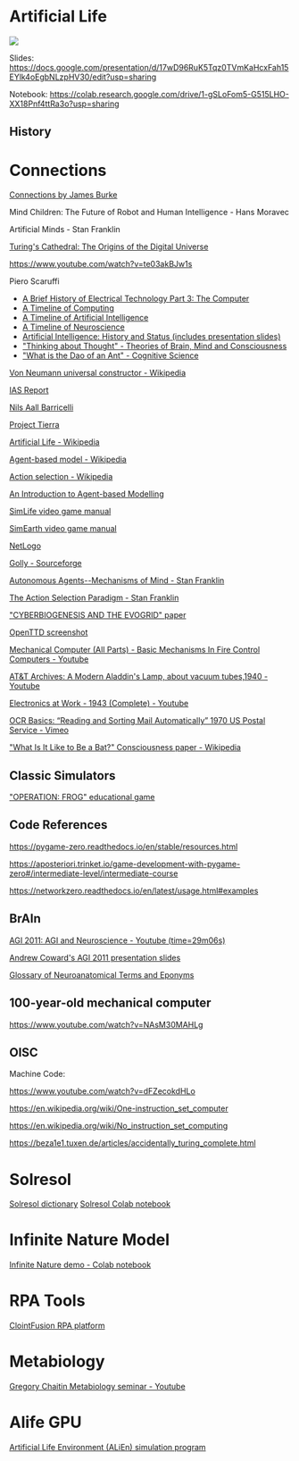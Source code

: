 # Artificial Life

<img src="https://forums.civfanatics.com/attachments/menagerie-gif.45103/">


Slides: https://docs.google.com/presentation/d/17wD96RuK5Tqz0TVmKaHcxFah15EYlk4oEgbNLzpHV30/edit?usp=sharing

Notebook: https://colab.research.google.com/drive/1-gSLoFom5-G515LHO-XX18Pnf4ttRa3o?usp=sharing


## History

# Connections
[Connections by James Burke](https://archive.org/details/ConnectionsByJamesBurke)


Mind Children: The Future of Robot and Human Intelligence - Hans Moravec

Artificial Minds - Stan Franklin

[Turing's Cathedral: The Origins of the Digital Universe](https://www.youtube.com/watch?v=stSm1cvwnO0)

https://www.youtube.com/watch?v=te03akBJw1s

Piero Scaruffi
* [A Brief History of Electrical Technology Part 3: The Computer](https://www.scaruffi.com/science/elec3.html)
* [A Timeline of Computing](https://www.scaruffi.com/politics/computing.html)
* [A Timeline of Artificial Intelligence](https://www.scaruffi.com/mind/ai.pdf)
* [A Timeline of Neuroscience](https://www.scaruffi.com/mind/ns.html)
* [Artificial Intelligence: History and Status (includes presentation slides)](https://www.scaruffi.com/singular/slides.html)
* ["Thinking about Thought" - Theories of Brain, Mind and Consciousness](https://www.scaruffi.com/univ/slides.html)
* ["What is the Dao of an Ant" - Cognitive Science](https://www.scaruffi.com/know/whatisthe/index.html)

[Von Neumann universal constructor - Wikipedia](https://en.wikipedia.org/wiki/Von_Neumann_universal_constructor)

[IAS Report](https://www.ias.edu/sites/default/files/library/pdfs/ecp/finalreportoncon00inst.pdf)

[Nils Aall Barricelli](http://cultureandcommunication.org/galloway/pdf/Galloway-Creative_Evolution-Cabinet_Magazine.pdf)

[Project Tierra](https://www.youtube.com/watch?v=Wl5rRGVD0QI)

[Artificial Life - Wikipedia](https://en.wikipedia.org/wiki/Artificial_life)

[Agent-based model - Wikipedia](https://en.wikipedia.org/wiki/Agent-based_model)

[Action selection - Wikipedia](https://en.wikipedia.org/wiki/Action_selection)

[An Introduction to Agent-based Modelling](https://github.com/williamedwardhahn/ComplexSystems/blob/main/Agent_Based_Models.pdf)

[SimLife video game manual](https://www.gamesdatabase.org/Media/SYSTEM/Microsoft_DOS//Manual/formated/SimLife.pdf)

[SimEarth video game manual](https://oldgamesdownload.com/wp-content/uploads/SimEarth-Manual-DOS.pdf)

[NetLogo](https://ccl.northwestern.edu/netlogo/)

[Golly - Sourceforge](http://golly.sourceforge.net/)

[Autonomous Agents--Mechanisms of Mind - Stan Franklin](https://web.archive.org/web/20061007063933/http://www.msci.memphis.edu/~franklin/aagents.html)

[The Action Selection Paradigm - Stan Franklin](https://web.archive.org/web/20061009021508/http://www.msci.memphis.edu/~franklin/paradigm.html)

["CYBERBIOGENESIS AND THE EVOGRID" paper](https://digitalspace.com/damer.com/writings/doctoral/11-12-BruceDamer-GENES-FINAL-figures.pdf)

[OpenTTD screenshot](https://www.openttd.org/screenshots/1.3-realgrowth.html)

[Mechanical Computer (All Parts) - Basic Mechanisms In Fire Control Computers - Youtube](https://www.youtube.com/watch?v=s1i-dnAH9Y4)

[AT&T Archives: A Modern Aladdin's Lamp, about vacuum tubes,1940 - Youtube](https://www.youtube.com/watch?v=_-JzxX75oYc)

[Electronics at Work - 1943 (Complete) - Youtube](https://www.youtube.com/watch?v=hwutHPYGgfU)

[OCR Basics: “Reading and Sorting Mail Automatically” 1970 US Postal Service - Vimeo](https://vimeo.com/343839972)

["What Is It Like to Be a Bat?" Consciousness paper - Wikipedia](https://en.wikipedia.org/wiki/What_Is_It_Like_to_Be_a_Bat%3F)

## Classic Simulators
["OPERATION: FROG" educational game](https://www.myabandonware.com/game/operation-frog-3ds/play-3ds)

## Code References
https://pygame-zero.readthedocs.io/en/stable/resources.html

https://aposteriori.trinket.io/game-development-with-pygame-zero#/intermediate-level/intermediate-course

https://networkzero.readthedocs.io/en/latest/usage.html#examples


## BrAIn
[AGI 2011: AGI and Neuroscience - Youtube (time=29m06s)](https://youtu.be/tNfP4vqE0No?t=1746)

[Andrew Coward's AGI 2011 presentation slides](http://agi-conf.org/2011/wp-content/uploads/2009/06/CowardNeuroscienceTrackAGI2011.pdf)

[Glossary of Neuroanatomical Terms and Eponyms](https://instruct.uwo.ca/anatomy/530/NeurGlos.pdf)

## 100-year-old mechanical computer
https://www.youtube.com/watch?v=NAsM30MAHLg



## OISC

Machine Code: 

https://www.youtube.com/watch?v=dFZecokdHLo

https://en.wikipedia.org/wiki/One-instruction_set_computer

https://en.wikipedia.org/wiki/No_instruction_set_computing

https://beza1e1.tuxen.de/articles/accidentally_turing_complete.html

# Solresol
[Solresol dictionary](https://docs.google.com/spreadsheets/d/1k2gLT9EhjLrTN9moMVr5Ssk58aHKmAkGoHche49oseQ/edit?usp=sharing)
[Solresol Colab notebook](https://colab.research.google.com/drive/14FU689TeAWEL1fr7a-m64qR1ttSKWC7B?usp=sharing)

# Infinite Nature Model
[Infinite Nature demo - Colab notebook](https://colab.research.google.com/drive/1xB0MozWR3sp22OmB4FIDH0Hk5pkjSP0M?usp=sharing)


# RPA Tools
[ClointFusion RPA platform](https://github.com/ClointFusion/ClointFusion)

# Metabiology
[Gregory Chaitin Metabiology seminar - Youtube](https://www.youtube.com/watch?v=MGxXPkxJfE0)

# Alife GPU
[Artificial Life Environment (ALiEn) simulation program](https://github.com/chrxh/alien)
